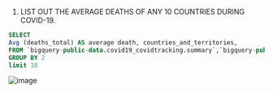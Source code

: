 1. LIST OUT THE AVERAGE DEATHS OF ANY 10 COUNTRIES DURING COVID-19.
```SQL
SELECT
Avg (deaths_total) AS average death, countries_and_territories,
FROM `bigquery-public-data.covid19_covidtracking.summary`,`bigquery-public-data.covid19_ecdc.covid_19_geographic_distribution_worldwide`
GROUP BY 2
limit 10
``` 
![image](https://github.com/SANMATHI-1777/SANMATHI-1777/assets/158753766/fbc9ed4e-e2a4-4a3e-9c84-5f7a6769547b)

